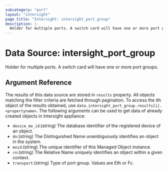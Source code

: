 ```yaml
---
subcategory: "port"
layout: "intersight"
page_title: "Intersight: intersight_port_group"
description: |-
  Holder for multiple ports. A switch card will have one or more port groups.
---
```


# Data Source: intersight_port_group
Holder for multiple ports. A switch card will have one or more port groups.
## Argument Reference
The results of this data source are stored in `results` property.
All objects matching the filter criteria are fetched through pagination.
To access the ith object of the results obtained, use `data.intersight_port_group.results[i].<propertyname>`.
The following arguments can be used to get data of already created objects in Intersight appliance:
* `device_mo_id`:(string) The database identifier of the registered device of an object. 
* `dn`:(string) The Distinguished Name unambiguously identifies an object in the system. 
* `moid`:(string) The unique identifier of this Managed Object instance. 
* `rn`:(string) The Relative Name uniquely identifies an object within a given context. 
* `transport`:(string) Type of port group. Values are Eth or Fc. 
 